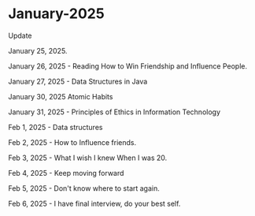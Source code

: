 # January-2025
Update

January 25, 2025.

January 26, 2025 - Reading How to Win Friendship and Influence People.

January 27, 2025 - Data Structures in Java

January 30, 2025 Atomic Habits

January 31, 2025 - Principles of Ethics in Information Technology

Feb 1, 2025 - Data structures

Feb 2, 2025 - How to Influence friends.

Feb 3, 2025 - What I wish I knew When I was 20.

Feb 4, 2025 - Keep moving forward

Feb 5, 2025 - Don't know where to start again.

Feb 6, 2025 - I have final interview, do your best self.
